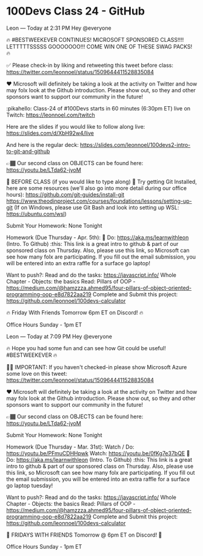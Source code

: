 # 100Devs Class 24 - GitHub

Leon — Today at 2:31 PM
Hey @everyone

🔥 #BESTWEEKEVER CONTINUES! MICROSOFT SPONSORED CLASS!!!! LETTTTTSSSSS GOOOOOOO!!! COME WIN ONE OF THESE SWAG PACKS! 🔥 


✅  Please check-in by liking and retweeting this tweet before class: https://twitter.com/leonnoel/status/1509644411528835084

❤️ Microsoft will definitely be taking a look at the activity on Twitter and how may folx look at the Github introduction. Please show out, so they and other sponsors want to support our community in the future!


:pikahello:  Class-24 of #100Devs starts in 60 minutes (6:30pm ET) live on Twitch: https://leonnoel.com/twitch


Here are the slides if you would like to follow along live: https://slides.com/d/XbH92w4/live

And here is the regular deck: https://slides.com/leonnoel/100devs2-intro-to-git-and-github


👉🏾  Our second class on OBJECTS can be found here: https://youtu.be/LTda62-jyoM


🚨 BEFORE CLASS (if you would like to type along) 🚨
Try getting Git Installed, here are some resources (we'll also go into more detail during our office hours):
https://github.com/git-guides/install-git
https://www.theodinproject.com/courses/foundations/lessons/setting-up-git
(If on Windows, please use Git Bash and look into setting up WSL: https://ubuntu.com/wsl) 


Submit Your Homework:
None Tonight

Homework (Due Thursday - Apr. 5th):
🚨 Do: https://aka.ms/learnwithleon (Intro. To Github)
:this: This link is a great intro to github & part of our sponsored class on Thursday. Also, please use this link, so Microsoft can see how many folx are participating. If you fill out the email submission, you will be entered into an extra raffle for a surface go laptop! 


Want to push?:
Read and do the tasks: https://javascript.info/ Whole Chapter - Objects: the basics 
Read: Pillars of OOP - https://medium.com/@hamzzza.ahmed95/four-pillars-of-object-oriented-programming-oop-e8d7822aa219
Complete and Submit this project: https://github.com/leonnoel/100devs-calculator


🔥 Friday With Friends Tomorrow 6pm ET on Discord! 🔥 

 Office Hours Sunday - 1pm ET 





Leon — Today at 7:09 PM
Hey @everyone

🔥 Hope you had some fun and can see how Git could be useful! #BESTWEEKEVER 🔥 

🙏🏾  IMPORTANT: If you haven't checked-in please show Microsoft Azure some love on this tweet: https://twitter.com/leonnoel/status/1509644411528835084

❤️  Microsoft will definitely be taking a look at the activity on Twitter and how may folx look at the Github introduction. Please show out, so they and other sponsors want to support our community in the future!


👉🏾 Our second class on OBJECTS can be found here: https://youtu.be/LTda62-jyoM


Submit Your Homework:
None Tonight

Homework (Due Thursday - Mar. 31st):
Watch / Do: https://youtu.be/PFmuCDHHpwk
Watch: https://youtu.be/0fKg7e37bQE​
🚨  Do: https://aka.ms/learnwithleon (Intro. To Github)
:this:  This link is a great intro to github & part of our sponsored class on Thursday. Also, please use this link, so Microsoft can see how many folx are participating. If you fill out the email submission, you will be entered into an extra raffle for a surface go laptop tuesday! 

Want to push?:
Read and do the tasks: https://javascript.info/ Whole Chapter - Objects: the basics 
Read: Pillars of OOP - https://medium.com/@hamzzza.ahmed95/four-pillars-of-object-oriented-programming-oop-e8d7822aa219
Complete and Submit this project: https://github.com/leonnoel/100devs-calculator


🥳 FRIDAYS WITH FRIENDS Tomorrow @ 6pm ET on Discord!   🥳 

 Office Hours Sunday - 1pm ET
